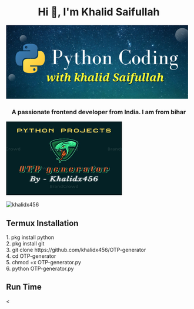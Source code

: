 <h1 align="center"> Hi 👋, I'm Khalid Saifullah</h1> 
<img src="Banner.png" alt="Banner.png" />
<h3 align="center">A passionate frontend developer from India. I am from bihar</h3>
<img src="otp-img.jpg" alt="img.png" height="200px" width="315px" />
<p align="left"> <img src="https://komarev.com/ghpvc/?username=khalidx456&label=Profile%20views&color=0e75b6&style=flat" alt="khalidx456" /> </p>
<div>
  <h2>
    Termux Installation 
  </h2>
  1. pkg install python <br>
  2. pkg install git <br>
  3. git clone https://github.com/khalidx456/OTP-generator<br>
  4. cd OTP-generator <br>
  5. chmod +x OTP-generator.py <br>
  6. python OTP-generator.py
</div>
<div>
  <h2>Run Time</h2>
  <
</div>
